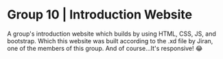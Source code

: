 # Group 10 | Introduction Website

A group's introduction website which builds by using HTML, CSS, JS, and bootstrap. Which this website was built according to the .xd file by Jiran, 
one of the members of this group.
And of course...It's responsive! 😂

